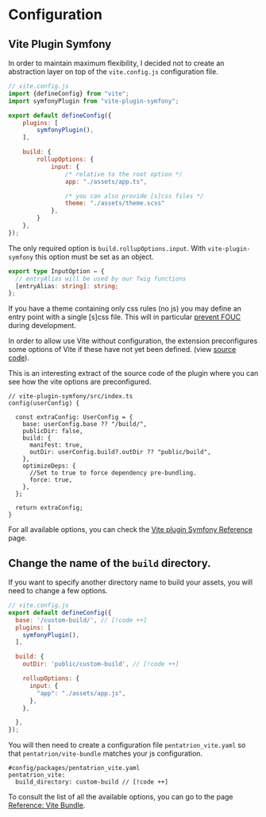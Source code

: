 # Configuration

## Vite Plugin Symfony <img src="/images/logo-npm.svg" width="39" height="15" style="display: inline; vertical-align: -10%; " />

In order to maintain maximum flexibility, I decided not to create an abstraction layer on top of the `vite.config.js` configuration file.


```js
// vite.config.js
import {defineConfig} from "vite";
import symfonyPlugin from "vite-plugin-symfony";

export default defineConfig({
    plugins: [
        symfonyPlugin(),
    ],

    build: {
        rollupOptions: {
            input: {
                /* relative to the root option */
                app: "./assets/app.ts",

                /* you can also provide [s]css files */
                theme: "./assets/theme.scss"
            },
        }
    },
});
```

The only required option is `build.rollupOptions.input`. With `vite-plugin-symfony` this option must be set as an object.

```ts
export type InputOption = {
  // entryAlias will be used by our Twig functions
  [entryAlias: string]: string;
};
```

If you have a theme containing only css rules (no js) you may define an entry point with a single \[s\]css file. This will in particular [prevent FOUC](/guide/tips#css-files-as-entrypoint) during development.

In order to allow use Vite without configuration, the extension preconfigures some options of Vite if these have not yet been defined. (view [source code](https://github.com/lhapaipai/vite-plugin-symfony/blob/main/src/index.ts)).

This is an interesting extract of the source code of the plugin where you can see how the vite options are preconfigured.

```ts{4-15}
// vite-plugin-symfony/src/index.ts
config(userConfig) {

  const extraConfig: UserConfig = {
    base: userConfig.base ?? "/build/",
    publicDir: false,
    build: {
      manifest: true,
      outDir: userConfig.build?.outDir ?? "public/build",
    },
    optimizeDeps: {
      //Set to true to force dependency pre-bundling.
      force: true,
    },
  };

  return extraConfig;
}
```

For all available options, you can check the [Vite plugin Symfony Reference](/reference/vite-plugin-symfony) page.

## Change the name of the `build` directory.

If you want to specify another directory name to build your assets, you will need to change a few options.

```js
// vite.config.js
export default defineConfig({
  base: '/custom-build/', // [!code ++]
  plugins: [
    symfonyPlugin(),
  ],

  build: {
    outDir: 'public/custom-build', // [!code ++]

    rollupOptions: {
      input: {
        "app": "./assets/app.js",
      },
    },

  },
});
```

You will then need to create a configuration file `pentatrion_vite.yaml` so that `pentatrion/vite-bundle` matches your js configuration.


```yaml{3,4}
#config/packages/pentatrion_vite.yaml
pentatrion_vite:
  build_directory: custom-build // [!code ++]
```

To consult the list of all the available options, you can go to the page [Reference: Vite Bundle](/reference/vite-bundle).
